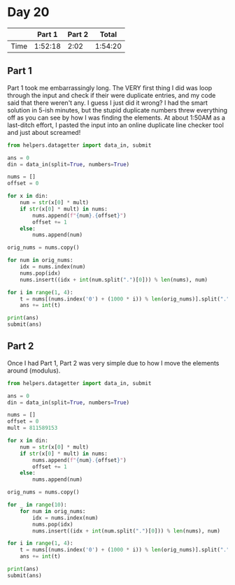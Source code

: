 # Day 20

| | Part 1 | Part 2 | Total |
|---|---|---|---|
|Time|1:52:18|2:02|1:54:20|

## Part 1

Part 1 took me embarrassingly long. The VERY first thing I did was loop through the input and check if their were duplicate entries, and my code said that there weren't any. I guess I just did it wrong? I had the smart solution in 5-ish minutes, but the stupid duplicate numbers threw everything off as you can see by how I was finding the elements. At about 1:50AM as a last-ditch effort, I pasted the input into an online duplicate line checker tool and just about screamed!

```python
from helpers.datagetter import data_in, submit

ans = 0
din = data_in(split=True, numbers=True)

nums = []
offset = 0

for x in din:
    num = str(x[0] * mult)
    if str(x[0] * mult) in nums:
        nums.append(f"{num}.{offset}")
        offset += 1
    else:
        nums.append(num)

orig_nums = nums.copy()

for num in orig_nums:
    idx = nums.index(num)
    nums.pop(idx)
    nums.insert((idx + int(num.split(".")[0])) % len(nums), num)

for i in range(1, 4):
    t = nums[(nums.index('0') + (1000 * i)) % len(orig_nums)].split(".")[0]
    ans += int(t)

print(ans)
submit(ans)
```

## Part 2

Once I had Part 1, Part 2 was very simple due to how I move the elements around (modulus).

```python
from helpers.datagetter import data_in, submit

ans = 0
din = data_in(split=True, numbers=True)

nums = []
offset = 0
mult = 811589153

for x in din:
    num = str(x[0] * mult)
    if str(x[0] * mult) in nums:
        nums.append(f"{num}.{offset}")
        offset += 1
    else:
        nums.append(num)

orig_nums = nums.copy()

for _ in range(10):
    for num in orig_nums:
        idx = nums.index(num)
        nums.pop(idx)
        nums.insert((idx + int(num.split(".")[0])) % len(nums), num)

for i in range(1, 4):
    t = nums[(nums.index('0') + (1000 * i)) % len(orig_nums)].split(".")[0]
    ans += int(t)

print(ans)
submit(ans)
```
